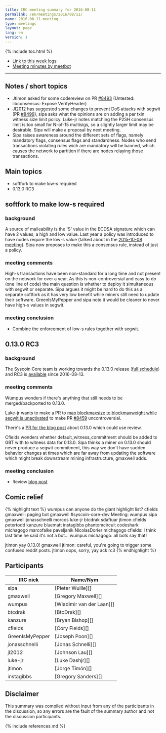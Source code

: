 ```yaml
---
title: IRC meeting summary for 2016-08-11
permalink: /en/meetings/2016/08/11/
name: 2016-08-11-meeting
type: meetings
layout: page
lang: en
version: 1
---
```

{% include toc.html %}
 
- [Link to this week logs](https://botbot.me/freenode/syscoin-core-dev/2016-08-11/?msg=71169405&page=2)
- [Meeting minutes by meetbot](http://www.erisian.com.au/meetbot/syscoin-core-dev/2016/syscoin-core-dev.2016-08-11-18.59.html)
 
---
 
## Notes / short topics

- Jtimon asked for some codereview on PR [#8493][] (Untested: libconsensus: Expose VerifyHeader)
- Jl2012 has suggested some changes to prevent DoS attacks with segwit (PR [#8499][]), sipa asks what the opinions are on adding a per txin witness size limit policy. Luke-jr notes matching the P2SH consensus limit is too small for N-of-15 multisigs, so a slightly larger limit may be desirable. Sipa will make a proposal by next meeting.
- Sipa raises awareness around the different sets of flags, namely mandatory flags, consensus flags and standardness. Nodes who send transactions violating rules wich are mandatory will be banned, which causes the network to partition if there are nodes relaying those transactions.

## Main topics
 
- softfork to make low-s required
- 0.13.0 RC3

## softfork to make low-s required

### background

A source of malleability is the 'S' value in the ECDSA signature which can have 2 values, a high and low value. Last year a policy was introduced to have nodes require the low-s value (talked about in the [2015-10-08 meeting](/en/meetings/2015/10/08/#low-s-change)). Sipa now proposes to make this a consensus rule, instead of just a policy.

### meeting comments
 
High-s transactions have been non-standard for a long time and not present on the network for over a year. As this is non-controversial and easy to do (one line of code) the main question is whether to deploy it simultaneous with segwit or separate. Sipa argues it might be hard to do this as a separate softfork as it has very low benefit while miners still need to update their software. GreenIsMyPepper and sipa note it would be cleaner to never have high-s values in segwit.

### meeting conclusion

- Combine the enforcement of low-s rules together with segwit.

## 0.13.0 RC3

### background
 
The Syscoin Core team is working towards the 0.13.0 release ([full schedule](https://github.com/syscoin/syscoin/issues/7679)) and RC3 is [available](https://syscoin.org/bin/syscoin-core-0.13.0/test.rc3/) since 2016-08-13.

### meeting comments
 
Wumpus wonders if there's anything that still needs to be merged/backported to 0.13.0.

Luke-jr wants to make a PR to [map blockmaxsize to blockmaxweight while segwit is unactivated](https://github.com/syscoin/syscoin/commit/5a716a3bc6621e4d2e2c1de5b6b5596d6877d589) to make PR [#8459][] uncontroversial.

There's a [PR for the blog post](https://github.com/syscoin-core/syscoincore.org/pull/199) about 0.13.0 which could use review.

Cfields wonders whether default_witness_commitment should be added to GBT with to witness data for 0.13.0. Sipa thinks a miner on 0.13.0 should never produce a segwit commitment, this way we don't have sudden behavior changes at times which are far away from updating the software which might break downstream mining infrastructure, gmaxwell adds.

### meeting conclusion

- Review [blog post](https://github.com/syscoin-core/syscoincore.org/pull/199)

## Comic relief

{% highlight text %}
wumpus          can anyone do the giant highlight list?
cfields         gmaxwell: paging bot
gmaxwell        #syscoin-core-dev Meeting: wumpus sipa gmaxwell jonasschnelli morcos luke-jr btcdrak sdaftuar jtimon cfields petertodd kanzure bluematt instagibbs phantomcircuit codeshark michagogo marcofalke paveljanik NicolasDorier
michagogo       cfields: I think last time he said it's not a bot...
wumpus          michagogo: all bots say that!

jtimon          yay 0.13.0!
gmaxwell        jtimon: careful, you're going to trigger some confused reddit posts.
jtimon          oops, sorry, yay ack rc3
{% endhighlight %}

## Participants
 
| IRC nick        | Name/Nym                  |
|-----------------|---------------------------|
| sipa            | [Pieter Wuille][]         |
| gmaxwell        | [Gregory Maxwell][]       |
| wumpus          | [Wladimir van der Laan][] |
| btcdrak         | [BtcDrak][]               |
| kanzure         | [Bryan Bishop][]          |
| cfields         | [Cory Fields][]           |
| GreenIsMyPepper | [Joseph Poon][]           |
| jonasschnelli   | [Jonas Schnelli][]        |
| jl2012          | [Johnson Lau][]           |
| luke-jr         | [Luke Dashjr][]           |
| jtimon          | [Jorge Timón][]           |
| instagibbs      | [Gregory Sanders][]       |

## Disclaimer
 
This summary was compiled without input from any of the participants in the discussion, so any errors are the fault of the summary author and not the discussion participants.

[#8493]: https://github.com/syscoin/syscoin/pull/8493
[#8499]: https://github.com/syscoin/syscoin/pull/8499
[#8459]: https://github.com/syscoin/syscoin/pull/8459

{% include references.md %}
